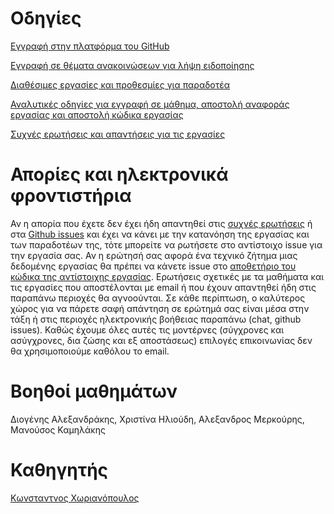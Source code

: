 # Οδηγίες

[Eγγραφή στην πλατφόρμα του GitHub](https://github.com/join)

[Εγγραφή σε θέματα ανακοινώσεων για λήψη ειδοποίησης](https://github.com/courses-ionio/help/issues)

[Διαθέσιμες εργασίες και προθεσμίες για παραδοτέα](https://courses-ionio.github.io/projects/)

[Αναλυτικές οδηγίες για εγγραφή σε μάθημα, αποστολή αναφοράς εργασίας και αποστολή κώδικα εργασίας ](guide/)

[Συχνές ερωτήσεις και απαντήσεις για τις εργασίες](faq/)

# Απορίες και ηλεκτρονικά φροντιστήρια 
Αν η απορία που έχετε δεν έχει ήδη απαντηθεί στις [συχνές ερωτήσεις](faq/) ή στα [Github issues](https://github.com/courses-ionio/help/issues) και έχει να κάνει με την κατανόηση της εργασίας και των παραδοτέων της, τότε μπορείτε να ρωτήσετε στο αντίστοιχο issue για την εργασία σας. Αν η ερώτησή σας αφορά ένα τεχνικό ζήτημα μιας δεδομένης εργασίας θα πρέπει να κάνετε issue στο [αποθετήριο του κώδικα της αντίστοιχης εργασίας](https://github.com/ioniodi/). Ερωτήσεις σχετικές με τα μαθήματα και τις εργασίες που αποστέλονται με email ή που έχουν απαντηθεί ήδη στις παραπάνω περιοχές θα αγνοούνται. Σε κάθε περίπτωση, ο καλύτερος χώρος για να πάρετε σαφή απάντηση σε ερώτημά σας είναι μέσα στην τάξη ή στις περιοχές ηλεκτρονικής βοήθειας παραπάνω (chat, github issues). Καθώς έχουμε όλες αυτές τις μοντέρνες (σύγχρονες και ασύγχρονες, δια ζώσης και εξ αποστάσεως) επιλογές επικοινωνίας δεν θα χρησιμοποιούμε καθόλου το email.

# Βοηθοί μαθημάτων
Διογένης Αλεξανδράκης, Χριστίνα Ηλιούδη, Αλεξανδρος Μερκούρης, Μανούσος Καμηλάκης 

# Καθηγητής
[Κωνσταντνος Χωριανόπουλος](https://github.com/epidrome)
